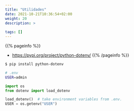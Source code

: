 ```yaml
---
title: "Utilidades"
date: 2021-10-21T10:36:54+02:00
weight: 20
description: >
  
tags: []
---
```


{{% pageinfo %}}
* https://pypi.org/project/python-dotenv/
{{% /pageinfo %}}

```bash
$ pip install python-dotenv
```

```bash
# .env
USER=admin
```


```python
import os
from dotenv import load_dotenv

load_dotenv()  # take environment variables from .env.
USER = os.getenv("USER")

```

